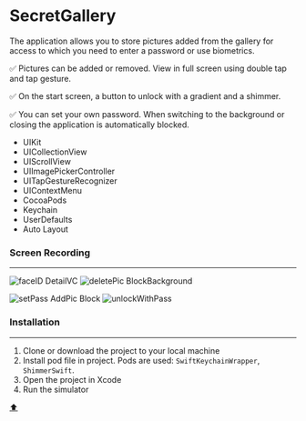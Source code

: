 # SecretGallery

<a id="anchor"></a>

The application allows you to store pictures added from the gallery for access to which you need to enter a password or use biometrics.

:white_check_mark: Pictures can be added or removed. View in full screen using double tap and tap gesture.

:white_check_mark: On the start screen, a button to unlock with a gradient and a shimmer. 

:white_check_mark: You can set your own password. When switching to the background or closing the application is automatically blocked.

+ UIKit
+ UICollectionView
+ UIScrollView
+ UIImagePickerController
+ UITapGestureRecognizer
+ UIContextMenu
+ CocoaPods
+ Keychain
+ UserDefaults
+ Auto Layout


### Screen Recording
___
![faceID DetailVC](https://user-images.githubusercontent.com/69522563/194270231-fd243019-bdfc-4c01-bc77-dfeb83adf70b.gif)
![deletePic BlockBackground](https://user-images.githubusercontent.com/69522563/194272085-f6dbf8f9-149d-4de9-bd9d-368404f2f565.gif)

![setPass AddPic Block](https://user-images.githubusercontent.com/69522563/194271469-0ba4ed15-4bd0-4691-bf63-76fb7c857793.gif)
![unlockWithPass](https://user-images.githubusercontent.com/69522563/194271697-2f20b149-e06c-4f4c-b514-2794caa3c24a.gif)


### Installation
___
1. Clone or download the project to your local machine
2. Install pod file in project. Pods are used: `SwiftKeychainWrapper`, `ShimmerSwift`.
3. Open the project in Xcode
4. Run the simulator

[:arrow_up:](#anchor)
